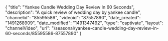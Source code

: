 {
    "title": "Yankee Candle Wedding Day Review In 60 Seconds",
    "description": "A quick review of wedding day by yankee candle",
    "channelid": "85595586",
    "videoid": "87557890",
    "date_created": "1491268909",
    "date_modified": "1491347492",
    "type": "captivate",
    "layout": "channelVideo",
    "url": "\/seasonal\/yankee-candle-wedding-day-review-in-60-seconds\/85595586-87557890"
}